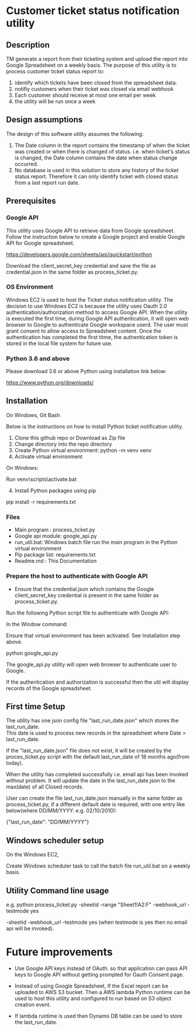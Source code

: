 # Customer ticket status notification utility


## Description

TM generate a report from their ticketing system and upload the report into Google Spreadsheet on a weekly basis. 
The purpose of this utility is to process customer ticket status report to:
1. identify which tickets have been closed from the spreadsheet data.
2. notifiy customers when their ticket was closed via email webhook 
3. Each customer should receive at most one email per week
4. the utility will be run once a week


## Design assumptions

The design of this software utility assumes the following:

1. The Date column in the report contains the  timestamp of when the ticket was created or when there is changed of status. 
    i.e. when ticket's status is changed, the Date column contains the date when status change occurred.
2. No database is used in this solution to store any history of the ticket status report. Therefore it can only identify ticket with closed status from a last report run date.


## Prerequisites

### Google API
 
This utility uses Google API to retrieve data from Google spreadsheet.
Follow the instruction below to create a Google project and enable Google API for Google spreadsheet.

https://developers.google.com/sheets/api/quickstart/python

Download the client_secret_key credential and save the file as credential.json in the same folder as process_ticket.py.

### OS Environment

Windows EC2 is used to host the Ticket status notification utility.  The decision to use Windows EC2 is because the utility uses
Oauth 2.0 authentication/authorization method to access Google API. 
When the utility is executed the first time, during Google  API authentication, it will open web browser to Google to authenticate Google workspace userd.  The user must grant consent to allow access to Spreadsheet content.
Once the authentication has completed the first titme, the authentication token is stored in the local file system for future use.



### Python 3.6 and above

Please download 3.6 or above Python using installation link below:

https://www.python.org/downloads/



## Installation

On Windows, Git Bash

Below is the instructions on how to install Python ticket notification utility.

1. Clone this github repo or Download as Zip file
2. Change directory into the repo directory
3. Create Python virtual environment:
    python -m venv venv
4. Activate virtual environment

On Windows:

Run venv\scripts\activate.bat

4. Install Python packages using pip

pip install -r requirements.txt


### Files

* Main program : process_ticket.py
* Google api module: google_api.py
* run_util.bat: Windows batch file run the main program in the Python virtual environment
* Pip package list:  requirements.txt
* Readme.md : This Documentation




### Prepare the host to authenticate with Google API 

* Ensure that the credential.json which contains the Google client_secret_key credential is present in the same folder as process_ticket.py.


Run the following Python script file to authenticate with Google API:

In the Window command:

Ensure that virtual environment has been activated. See Installation step above.

python google_api.py

The google_api.py utility will open web browser to authenticate user to Google.  

If the authentication and authorization is successful then the util will display records of the Google spreadsheet.


## First time Setup

The utility has one json config file "last_run_date.json" which stores the last_run_date.  
This date is used to process new records in the spreadsheet where Date > last_run_date.

If the "last_run_date.json" file does not exist, it will be created by the proces_ticket.py script with the default last_run_date of 18 months ago(from today).

When the utility has completed successfully i.e. email api has been invoked without problem.  It will update the date in the last_run_date.json to the max(date) of all Closed records.

User can create the file last_run_date.json manually in the same folder as process_ticket.py,
if a different default date is required, with one entry like below(where DD/MM/YYYY: e.g. 02/10/2010):

{"last_run_date": "DD/MM/YYYY"}





## Windows scheduler setup

On the Windows EC2, 

Create Windows scheduler task to call the batch file run_util.bat on a weekly basis.




## Utility Command line usage
e.g.
python process_ticket.py -sheetid <google sheet id> -range "Sheet1!A2:F" -webhook_url <webhook url> -testmode yes

-sheetid <google sheet id>
-webhook_url <webhook url>
-testmode yes (when testmode is yes then no email api will be invoked).

    
    
    



# Future improvements

* Use Google API keys instead of OAuth. so that application can pass API keys to Google API without getting prompted for Oauth Consent page.

* Instead of using Google Spreadsheet, If the Excel report can be uploaded to AWS S3 bucket.  Then a AWS lambda Python runtime can be used to host this utility and configured to run based on S3 object creation event.

* If lambda runtime is used then Dynamo DB table can be used to store the last_run_date. 











